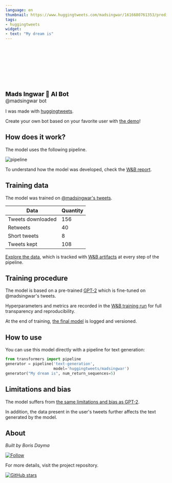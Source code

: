 ```yaml
---
language: en
thumbnail: https://www.huggingtweets.com/madsingwar/1616680761353/predictions.png
tags:
- huggingtweets
widget:
- text: "My dream is"
---
```


<div>
<div style="width: 132px; height:132px; border-radius: 50%; background-size: cover; background-image: url('https://pbs.twimg.com/profile_images/892330899471249408/qhEwNbFn_400x400.jpg')">
</div>
<div style="margin-top: 8px; font-size: 19px; font-weight: 800">Mads Ingwar 🤖 AI Bot </div>
<div style="font-size: 15px">@madsingwar bot</div>
</div>

I was made with [huggingtweets](https://github.com/borisdayma/huggingtweets).

Create your own bot based on your favorite user with [the demo](https://colab.research.google.com/github/borisdayma/huggingtweets/blob/master/huggingtweets-demo.ipynb)!

## How does it work?

The model uses the following pipeline.

![pipeline](https://github.com/borisdayma/huggingtweets/blob/master/img/pipeline.png?raw=true)

To understand how the model was developed, check the [W&B report](https://wandb.ai/wandb/huggingtweets/reports/HuggingTweets-Train-a-Model-to-Generate-Tweets--VmlldzoxMTY5MjI).

## Training data

The model was trained on [@madsingwar's tweets](https://twitter.com/madsingwar).

| Data | Quantity |
| --- | --- |
| Tweets downloaded | 156 |
| Retweets | 40 |
| Short tweets | 8 |
| Tweets kept | 108 |

[Explore the data](https://wandb.ai/wandb/huggingtweets/runs/1s0nt02y/artifacts), which is tracked with [W&B artifacts](https://docs.wandb.com/artifacts) at every step of the pipeline.

## Training procedure

The model is based on a pre-trained [GPT-2](https://huggingface.co/gpt2) which is fine-tuned on @madsingwar's tweets.

Hyperparameters and metrics are recorded in the [W&B training run](https://wandb.ai/wandb/huggingtweets/runs/28oqcgnt) for full transparency and reproducibility.

At the end of training, [the final model](https://wandb.ai/wandb/huggingtweets/runs/28oqcgnt/artifacts) is logged and versioned.

## How to use

You can use this model directly with a pipeline for text generation:

```python
from transformers import pipeline
generator = pipeline('text-generation',
                     model='huggingtweets/madsingwar')
generator("My dream is", num_return_sequences=5)
```

## Limitations and bias

The model suffers from [the same limitations and bias as GPT-2](https://huggingface.co/gpt2#limitations-and-bias).

In addition, the data present in the user's tweets further affects the text generated by the model.

## About

*Built by Boris Dayma*

[![Follow](https://img.shields.io/twitter/follow/borisdayma?style=social)](https://twitter.com/intent/follow?screen_name=borisdayma)

For more details, visit the project repository.

[![GitHub stars](https://img.shields.io/github/stars/borisdayma/huggingtweets?style=social)](https://github.com/borisdayma/huggingtweets)
